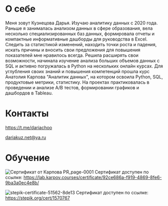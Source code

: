 # О себе
Меня зовут Кузнецова Дарья. Изучаю аналитику данных с 2020 года.
Раньше я занималась анализом данных в сфере образования, вела несколько специализированных баз данных, формировала отчеты и компактные информативные дашборды для руководства в Excel. 
Следить за статистикой изменений, находить точки роста и падения, искать причины и вносить свои предложения для повышения показателей мне нравилось всегда. Решила расширять свои возможности, начинала изучение анализа больших объемов данных с SQL и активно погружалась в Python на нескольких онлайн курсах. 
Для углубления своих знаний и повышения компетенций прошла курс Анатолия Карпова "Аналитик данных", на котором освоила Python, SQL, продуктовые метрики, статистику. На проектах практиковалась в проведении и анализе А/В тестов, формировании графиков и дашбордов в Tableau. 

# Контакты
https://t.me/dariachoo

dariakuz.net@ya.ru


# Обучение
![Сертификат от Карпова РЯ_page-0001](https://github.com/dariachoo/My_projects/assets/140105037/1e5ddf36-dbfc-4d3b-b34f-ed20878df2d0)
Сертификат доступен по ссылке: https://lab.karpov.courses/certificate/92ce686a-f919-4869-8fe6-9ba3a0ec4e8b/

![stepik-certificate-51562-8de13](https://github.com/dariachoo/My_projects/assets/140105037/910e4d16-ed73-435e-a37e-4c40aa19764c)
Сертификат доступен по ссылке: https://stepik.org/cert/1570767

